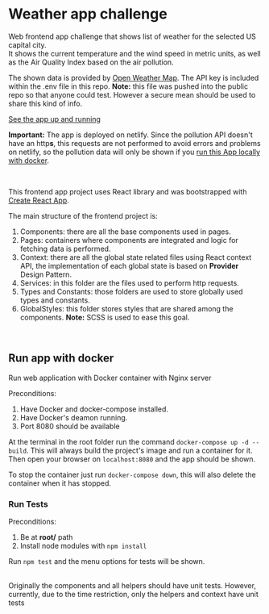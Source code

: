 # Weather app challenge

Web frontend app challenge that shows list of weather for the selected US capital city.
<br>
It shows the current temperature and the wind speed in metric units, as well as the Air Quality Index based on the air pollution.

The shown data is provided by [Open Weather Map](https://home.openweathermap.org/). The API key is included within the .env file in this repo.
**Note:** this file was pushed into the public repo so that anyone could test. However a secure mean should be used to share this kind of info.

[See the app up and running](https://unrivaled-custard-408fd3.netlify.app/)

**Important:** The app is deployed on netlify. Since the pollution API doesn't have an http**s**, this requests are not performed to avoid errors and problems on netlify, so the pollution data will only be shown if you [run this App locally with docker](#run-app-with-docker).

<br>

This frontend app project uses React library and was bootstrapped with [Create React App](https://github.com/facebook/create-react-app).
<br>

The main structure of the frontend project is:

1. Components: there are all the base components used in pages.
2. Pages: containers where components are integrated and logic for fetching data is performed.
3. Context: there are all the global state related files using React context API, the implementation of each global state is based on **Provider** Design Pattern.
4. Services: in this folder are the files used to perform http requests.
5. Types and Constants: those folders are used to store globally used types and constants.
6. GlobalStyles: this folder stores styles that are shared among the components. **Note:** SCSS is used to ease this goal.

<br>

## Run app with docker

Run web application with Docker container with Nginx server

Preconditions:

1. Have Docker and docker-compose installed.
2. Have Docker's deamon running.
3. Port 8080 should be available

At the terminal in the root folder run the command `docker-compose up -d --build`. This will always build the project's image and run a container for it. Then open your browser on `localhost:8080` and the app should be shown.

To stop the container just run `docker-compose down`, this will also delete the container when it has stopped.

### Run Tests

Preconditions:

1. Be at **root/** path
2. Install node modules with `npm install`

Run `npm test` and the menu options for tests will be shown.

<br>
Originally the components and all helpers should have unit tests. However, currently, due to the time restriction, only the helpers and context have unit tests
